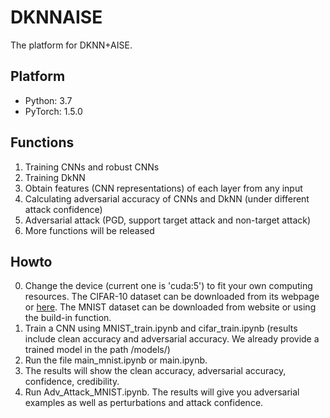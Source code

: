 # DKNNAISE
The platform for DKNN+AISE.
## Platform
* Python: 3.7
* PyTorch: 1.5.0
## Functions
1. Training CNNs and robust CNNs
2. Training DkNN
3. Obtain features (CNN representations) of each layer from any input
4. Calculating adversarial accuracy of CNNs and DkNN (under different attack confidence)
5. Adversarial attack (PGD, support target attack and non-target attack)
6. More functions will be released
## Howto
0. Change the device (current one is 'cuda:5') to fit your own computing resources. The CIFAR-10 dataset can be downloaded from its webpage or [here](https://github.com/wangren09/TrojanNetDetector/tree/master/DFTND/cifar10). The MNIST dataset can be downloaded from website or using the build-in function.
1. Train a CNN using MNIST_train.ipynb and cifar_train.ipynb (results include clean accuracy and adversarial accuracy. We already provide a trained model in the path /models/)
2. Run the file main_mnist.ipynb or main.ipynb.
3. The results will show the clean accuracy, adversarial accuracy, confidence, credibility.
4. Run Adv_Attack_MNIST.ipynb. The results will give you adversarial examples as well as perturbations and attack confidence.
